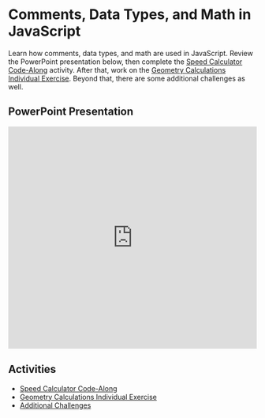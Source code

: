 # Comments, Data Types, and Math in JavaScript
Learn how comments, data types, and math are used in JavaScript. Review the PowerPoint presentation below, then complete the [Speed Calculator Code-Along](SpeedCalculatorInstructions.md) activity. After that, work on the [Geometry Calculations Individual Exercise](GeometryCalculationsInstructions.md). Beyond that, there are some additional challenges as well.

## PowerPoint Presentation
<iframe src='https://view.officeapps.live.com/op/embed.aspx?src=https://hylandtechclub.com/web-102/Week03/CommentsDataTypesMath.pptx' width='100%' height='450px' frameborder='0'></iframe>

## Activities
- [Speed Calculator Code-Along](SpeedCalculatorInstructions.md)
- [Geometry Calculations Individual Exercise](GeometryCalculationsInstructions.md)
- [Additional Challenges](AdditionalChallenges.md)